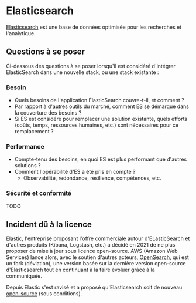 # Elasticsearch

[Elasticsearch](https://www.elastic.co/fr/elasticsearch) est une base de données optimisée pour les recherches et
l'analytique.

## Questions à se poser

Ci-dessous des questions à se poser lorsqu'il est considéré d'intégrer ElasticSearch dans une nouvelle stack, ou une
stack existante :

### Besoin

- Quels besoins de l'application ElasticSearch couvre-t-il, et comment ?
- Par rapport à d'autres outils du marché, comment ES se démarque dans la couverture des besoins ?
- Si ES est considéré pour remplacer une solution existante, quels efforts (coûts, temps, ressources humaines, etc.)
  sont nécessaires pour ce remplacement ?

### Performance

- Compte-tenu des besoins, en quoi ES est plus performant que d'autres solutions ?
- Comment l'opérabilité d'ES a été pris en compte ?
  - Observabilité, redondance, résilience, compétences, etc.

### Sécurité et conformité

TODO

## Incident dû à la licence

Elastic, l'entreprise proposant l'offre commerciale autour d'ELasticSearch et d'autres produits (Kibana, Logstash, etc.)
a décidé en 2021 de ne plus proposer de mise à jour sous licence open-source. AWS (Amazon Web Services) lance alors,
avec le soutien d'autres acteurs, [OpenSearch](https://aws.amazon.com/what-is/opensearch/), qui est un fork (déviation),
une version basée sur la dernière version open-source d'Elasticsearch tout en continuant à la faire évoluer grâce à la
communiquée.

Depuis Elastic s'est ravisé et a proposé qu'Elasticsearch soit de nouveau
[open-source](https://www.elastic.co/blog/elasticsearch-is-open-source-again) (sous conditions).
